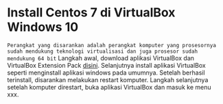 # Install Centos 7 di VirtualBox Windows 10
```Perangkat yang disarankan adalah perangkat komputer yang prosesornya sudah mendukung teknologi virtualisasi dan juga prosesor sudah mendukung 64 bit```
Langkah awal, download aplikasi VirtualBox dan VirtualBox Extension Pack <a href="https://www.virtualbox.org/wiki/Downloads" target="_blank">disini</a>.
Selanjutnya install aplikasi VirtualBox seperti menginstall aplikasi windows pada umumnya.
Setelah berhasil terinstall, disarankan melakukan restart komputer.
Langkah selanjutnya setelah komputer direstart, buka aplikasi VirtualBox dan masuk ke menu xxx.

